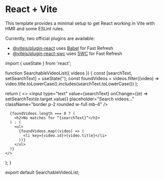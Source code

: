 # React + Vite

This template provides a minimal setup to get React working in Vite with HMR and some ESLint rules.

Currently, two official plugins are available:

- [@vitejs/plugin-react](https://github.com/vitejs/vite-plugin-react/blob/main/packages/plugin-react/README.md) uses [Babel](https://babeljs.io/) for Fast Refresh
- [@vitejs/plugin-react-swc](https://github.com/vitejs/vite-plugin-react-swc) uses [SWC](https://swc.rs/) for Fast Refresh

import { useState } from 'react';

function SearchableVideoList({ videos }) {
  const [searchText, setSearchText] = useState('');
  const foundVideos = videos.filter((video) =>
    video.title.toLowerCase().includes(searchText.toLowerCase())
  );

  return (
    <>
      <input
        type="text"
        value={searchText}
        onChange={(e) => setSearchText(e.target.value)}
        placeholder="Search videos..."
        className="border p-2 rounded w-full mb-4"
      />

      {foundVideos.length === 0 ? (
        <h2>No matches for “{searchText}”</h2>
      ) : (
        <ul>
          {foundVideos.map((video) => (
            <li key={video.id}>{video.title}</li>
          ))}
        </ul>
      )}
    </>
  );
}

export default SearchableVideoList;

